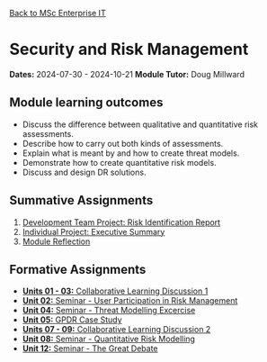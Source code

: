 [Back to MSc Enterprise IT](../)
# Security and Risk Management
**Dates:** 2024-07-30 - 2024-10-21
**Module Tutor:** Doug Millward

## Module learning outcomes
- Discuss the difference between qualitative and quantitative risk assessments.
- Describe how to carry out both kinds of assessments.
- Explain what is meant by and how to create threat models.
- Demonstrate how to create quantitative risk models.
- Discuss and design DR solutions.

## Summative Assignments
1. [Development Team Project: Risk Identification Report](./Assesments/01_RiskIdentification/README.md)
2. [Individual Project: Executive Summary](./Assessments/02_ExecSummary/README.md)
3. [Module Reflection](./Assessments/03_Reflection/Reflection.md)

## Formative Assignments
- [**Units 01 - 03:** Collaborative Learning Discussion 1](./ColabDiscus1.md)
- [**Unit 02:** Seminar - User Participation in Risk Management](./Unit02/Seminar_UserParticipationRM.md)
- [**Unit 04:** Seminar - Threat Modelling Excercise](./Unit04/Seminar_ThreatModelling.md)
- [**Unit 05:** GPDR Case Study](./Unit05/GDPR_CaseStudy.md)
- [**Units 07 - 09:** Collaborative Learning Discussion 2](./ColabDiscus2.md)
- [**Unit 08:** Seminar - Quantitative Risk Modelling](./Unit08/QuantitativeRiskModelling.md)
- [**Unit 12:** Seminar - The Great Debate](./Unit12/FutureSecurity.pptx)

